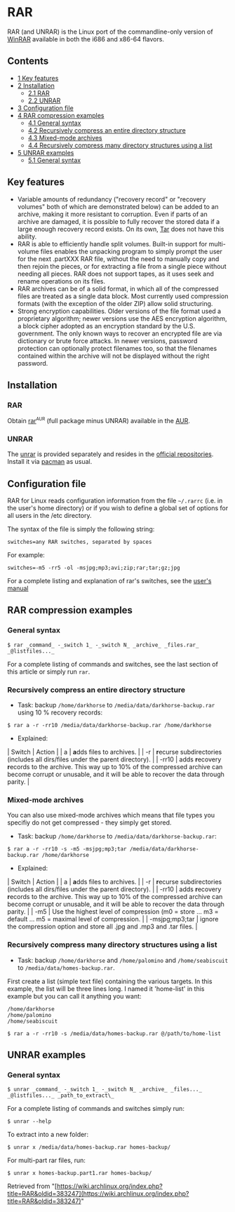 # RAR

RAR (and UNRAR) is the Linux port of the commandline-only version of [WinRAR](http://www.rarlab.com/download.htm) available in both the i686 and x86-64 flavors.

## Contents

*   [1 Key features](#Key_features)
*   [2 Installation](#Installation)
    *   [2.1 RAR](#RAR)
    *   [2.2 UNRAR](#UNRAR)
*   [3 Configuration file](#Configuration_file)
*   [4 RAR compression examples](#RAR_compression_examples)
    *   [4.1 General syntax](#General_syntax)
    *   [4.2 Recursively compress an entire directory structure](#Recursively_compress_an_entire_directory_structure)
    *   [4.3 Mixed-mode archives](#Mixed-mode_archives)
    *   [4.4 Recursively compress many directory structures using a list](#Recursively_compress_many_directory_structures_using_a_list)
*   [5 UNRAR examples](#UNRAR_examples)
    *   [5.1 General syntax](#General_syntax_2)

## Key features

*   Variable amounts of redundancy ("recovery record" or "recovery volumes" both of which are demonstrated below) can be added to an archive, making it more resistant to corruption. Even if parts of an archive are damaged, it is possible to fully recover the stored data if a large enough recovery record exists. On its own, [Tar](/index.php/Tar "Tar") does not have this ability.
*   RAR is able to efficiently handle split volumes. Built-in support for multi-volume files enables the unpacking program to simply prompt the user for the next .partXXX RAR file, without the need to manually copy and then rejoin the pieces, or for extracting a file from a single piece without needing all pieces. RAR does not support tapes, as it uses seek and rename operations on its files.
*   RAR archives can be of a solid format, in which all of the compressed files are treated as a single data block. Most currently used compression formats (with the exception of the older ZIP) allow solid structuring.
*   Strong encryption capabilities. Older versions of the file format used a proprietary algorithm; newer versions use the AES encryption algorithm, a block cipher adopted as an encryption standard by the U.S. government. The only known ways to recover an encrypted file are via dictionary or brute force attacks. In newer versions, password protection can optionally protect filenames too, so that the filenames contained within the archive will not be displayed without the right password.

## Installation

### RAR

Obtain [rar](https://aur.archlinux.org/packages/rar/)<sup><small>AUR</small></sup> (full package minus UNRAR) available in the [AUR](/index.php/AUR "AUR").

### UNRAR

The [unrar](https://www.archlinux.org/packages/?name=unrar) is provided separately and resides in the [official repositories](/index.php/Official_repositories "Official repositories"). Install it via [pacman](/index.php/Pacman "Pacman") as usual.

## Configuration file

RAR for Linux reads configuration information from the file `~/.rarrc` (i.e. in the user's home directory) or if you wish to define a global set of options for all users in the /etc directory.

The syntax of the file is simply the following string:

```
switches=any RAR switches, separated by spaces

```

For example:

```
switches=-m5 -rr5 -ol -msjpg;mp3;avi;zip;rar;tar;gz;jpg

```

For a complete listing and explanation of rar's switches, see the [user's manual](http://www.rarreg.com/users_manual.php)

## RAR compression examples

### General syntax

```
$ rar _command_ -_switch 1_ -_switch N_ _archive_ _files.rar_ _@listfiles..._

```

For a complete listing of commands and switches, see the last section of this article or simply run `rar`.

### Recursively compress an entire directory structure

*   Task: backup `/home/darkhorse` to `/media/data/darkhorse-backup.rar` using 10 % recovery records:

```
$ rar a -r -rr10 /media/data/darkhorse-backup.rar /home/darkhorse

```

*   Explained:

| Switch | Action |
| a | **a**dds files to archives. |
| -r | **r**ecurse subdirectories (includes all dirs/files under the parent directory). |
| -rr10 | adds **r**ecovery **r**ecords to the archive. This way up to 10% of the compressed archive can become corrupt or unusable, and it will be able to recover the data through parity. |

### Mixed-mode archives

You can also use mixed-mode archives which means that file types you specifiy do not get compressed - they simply get stored.

*   Task: backup `/home/darkhorse` to `/media/data/darkhorse-backup.rar`:

```
$ rar a -r -rr10 -s -m5 -msjpg;mp3;tar /media/data/darkhorse-backup.rar /home/darkhorse

```

*   Explained:

| Switch | Action |
| a | **a**dds files to archives. |
| -r | **r**ecurse subdirectories (includes all dirs/files under the parent directory). |
| -rr10 | adds **r**ecovery **r**ecords to the archive. This way up to 10% of the compressed archive can become corrupt or unusable, and it will be able to recover the data through parity. |
| -m5 | Use the highest level of compression (m0 = store ... m3 = default ... m5 = maximal level of compression. |
| -msjpg;mp3;tar | ignore the compression option and store all .jpg and .mp3 and .tar files. |

### Recursively compress many directory structures using a list

*   Task: backup `/home/darkhorse` and `/home/palomino` and `/home/seabiscuit` to `/media/data/homes-backup.rar`.

First create a list (simple text file) containing the various targets. In this example, the list will be three lines long. I named it 'home-list' in this example but you can call it anything you want:

```
/home/darkhorse
/home/palomino
/home/seabiscuit

```

```
$ rar a -r -rr10 -s /media/data/homes-backup.rar @/path/to/home-list

```

## UNRAR examples

### General syntax

```
$ unrar _command_ -_switch 1_ -_switch N_ _archive_ _files..._ _@listfiles..._ _path_to_extract\_

```

For a complete listing of commands and switches simply run:

```
$ unrar --help

```

To extract into a new folder:

```
$ unrar x /media/data/homes-backup.rar homes-backup/

```

For multi-part rar files, run:

```
$ unrar x homes-backup.part1.rar homes-backup/

```

Retrieved from "[https://wiki.archlinux.org/index.php?title=RAR&oldid=383247](https://wiki.archlinux.org/index.php?title=RAR&oldid=383247)"